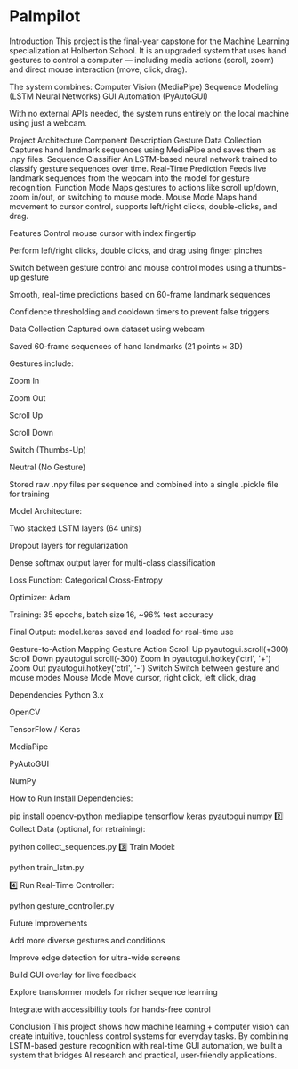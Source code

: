 # Palmpilot
Introduction
This project is the final-year capstone for the Machine Learning specialization at Holberton School.
It is an upgraded system that uses hand gestures to control a computer — including media actions (scroll, zoom) and direct mouse interaction (move, click, drag).

The system combines:
 Computer Vision (MediaPipe)
 Sequence Modeling (LSTM Neural Networks)
 GUI Automation (PyAutoGUI)

With no external APIs needed, the system runs entirely on the local machine using just a webcam.

Project Architecture
Component	Description
Gesture Data Collection	Captures hand landmark sequences using MediaPipe and saves them as .npy files.
Sequence Classifier	An LSTM-based neural network trained to classify gesture sequences over time.
Real-Time Prediction	Feeds live landmark sequences from the webcam into the model for gesture recognition.
Function Mode	Maps gestures to actions like scroll up/down, zoom in/out, or switching to mouse mode.
Mouse Mode	Maps hand movement to cursor control, supports left/right clicks, double-clicks, and drag.

Features
Control mouse cursor with index fingertip

Perform left/right clicks, double clicks, and drag using finger pinches

Switch between gesture control and mouse control modes using a thumbs-up gesture

Smooth, real-time predictions based on 60-frame landmark sequences

Confidence thresholding and cooldown timers to prevent false triggers

Data Collection
Captured own dataset using webcam

Saved 60-frame sequences of hand landmarks (21 points × 3D)

Gestures include:

Zoom In

Zoom Out

Scroll Up

Scroll Down

Switch (Thumbs-Up)

Neutral (No Gesture)

Stored raw .npy files per sequence and combined into a single .pickle file for training

Model
Architecture:

Two stacked LSTM layers (64 units)

Dropout layers for regularization

Dense softmax output layer for multi-class classification

Loss Function: Categorical Cross-Entropy

Optimizer: Adam

Training: 35 epochs, batch size 16, ~96% test accuracy

Final Output: model.keras saved and loaded for real-time use

Gesture-to-Action Mapping
Gesture	Action
Scroll Up	pyautogui.scroll(+300)
Scroll Down	pyautogui.scroll(-300)
Zoom In	pyautogui.hotkey('ctrl', '+')
Zoom Out	pyautogui.hotkey('ctrl', '-')
Switch	Switch between gesture and mouse modes
Mouse Mode	Move cursor, right click, left click, drag

Dependencies
Python 3.x

OpenCV

TensorFlow / Keras

MediaPipe

PyAutoGUI

NumPy

How to Run
Install Dependencies:

pip install opencv-python mediapipe tensorflow keras pyautogui numpy
2️⃣ Collect Data (optional, for retraining):

python collect_sequences.py
3️⃣ Train Model:

python train_lstm.py

4️⃣ Run Real-Time Controller:

python gesture_controller.py


Future Improvements

Add more diverse gestures and conditions

Improve edge detection for ultra-wide screens

Build GUI overlay for live feedback

Explore transformer models for richer sequence learning

Integrate with accessibility tools for hands-free control

Conclusion
This project shows how machine learning + computer vision can create intuitive, touchless control systems for everyday tasks.
By combining LSTM-based gesture recognition with real-time GUI automation, we built a system that bridges AI research and practical, user-friendly applications.
